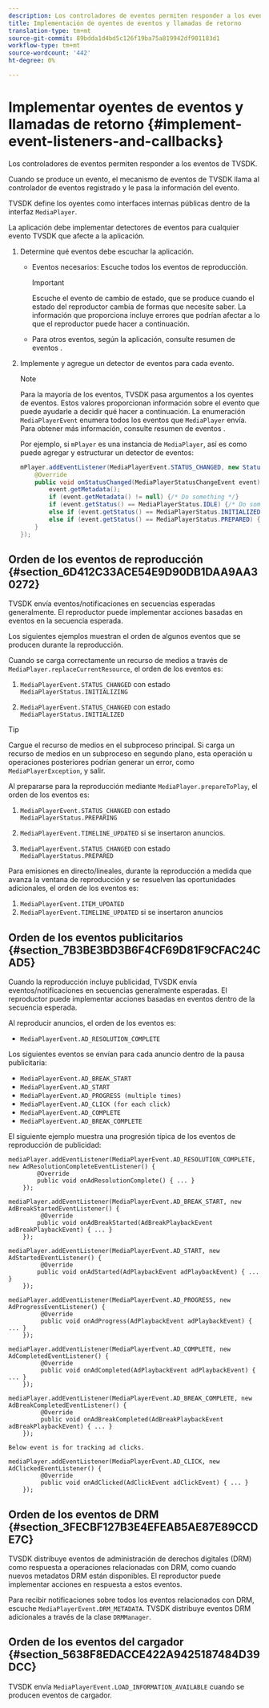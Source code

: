 ```yaml
---
description: Los controladores de eventos permiten responder a los eventos de TVSDK.
title: Implementación de oyentes de eventos y llamadas de retorno
translation-type: tm+mt
source-git-commit: 89bdda1d4bd5c126f19ba75a819942df901183d1
workflow-type: tm+mt
source-wordcount: '442'
ht-degree: 0%

---
```



# Implementar oyentes de eventos y llamadas de retorno {#implement-event-listeners-and-callbacks}

Los controladores de eventos permiten responder a los eventos de TVSDK.

Cuando se produce un evento, el mecanismo de eventos de TVSDK llama al controlador de eventos registrado y le pasa la información del evento.

TVSDK define los oyentes como interfaces internas públicas dentro de la interfaz `MediaPlayer`.

La aplicación debe implementar detectores de eventos para cualquier evento TVSDK que afecte a la aplicación.

1. Determine qué eventos debe escuchar la aplicación.

   * Eventos necesarios: Escuche todos los eventos de reproducción.

      >[!IMPORTANT]
      >
      >Escuche el evento de cambio de estado, que se produce cuando el estado del reproductor cambia de formas que necesite saber. La información que proporciona incluye errores que podrían afectar a lo que el reproductor puede hacer a continuación.

   * Para otros eventos, según la aplicación, consulte resumen de eventos .

1. Implemente y agregue un detector de eventos para cada evento.

   >[!NOTE]
   >
   >Para la mayoría de los eventos, TVSDK pasa argumentos a los oyentes de eventos. Estos valores proporcionan información sobre el evento que puede ayudarle a decidir qué hacer a continuación. La enumeración `MediaPlayerEvent` enumera todos los eventos que `MediaPlayer` envía. Para obtener más información, consulte resumen de eventos .

   Por ejemplo, si `mPlayer` es una instancia de `MediaPlayer`, así es como puede agregar y estructurar un detector de eventos:

   ```java
   mPlayer.addEventListener(MediaPlayerEvent.STATUS_CHANGED, new StatusChangeEventListener() { 
       @Override 
       public void onStatusChanged(MediaPlayerStatusChangeEvent event) { 
           event.getMetadata(); 
           if (event.getMetadata() != null) {/* Do something */} 
           if (event.getStatus() == MediaPlayerStatus.IDLE) {/* Do something */} 
           else if (event.getStatus() == MediaPlayerStatus.INITIALIZED) {/* Do something */} 
           else if (event.getStatus() == MediaPlayerStatus.PREPARED) {/* Do something */} 
       } 
   }); 
   ```

## Orden de los eventos de reproducción {#section_6D412C33ACE54E9D90DB1DAA9AA30272}

TVSDK envía eventos/notificaciones en secuencias esperadas generalmente. El reproductor puede implementar acciones basadas en eventos en la secuencia esperada.

Los siguientes ejemplos muestran el orden de algunos eventos que se producen durante la reproducción.

Cuando se carga correctamente un recurso de medios a través de `MediaPlayer.replaceCurrentResource`, el orden de los eventos es:

1. `MediaPlayerEvent.STATUS_CHANGED` con estado  `MediaPlayerStatus.INITIALIZING`

1. `MediaPlayerEvent.STATUS_CHANGED` con estado  `MediaPlayerStatus.INITIALIZED`

>[!TIP]
>
>Cargue el recurso de medios en el subproceso principal. Si carga un recurso de medios en un subproceso en segundo plano, esta operación u operaciones posteriores podrían generar un error, como `MediaPlayerException`, y salir.

Al prepararse para la reproducción mediante `MediaPlayer.prepareToPlay`, el orden de los eventos es:

1. `MediaPlayerEvent.STATUS_CHANGED` con estado  `MediaPlayerStatus.PREPARING`

1. `MediaPlayerEvent.TIMELINE_UPDATED` si se insertaron anuncios.
1. `MediaPlayerEvent.STATUS_CHANGED` con estado  `MediaPlayerStatus.PREPARED`

Para emisiones en directo/lineales, durante la reproducción a medida que avanza la ventana de reproducción y se resuelven las oportunidades adicionales, el orden de los eventos es:

1. `MediaPlayerEvent.ITEM_UPDATED`
1. `MediaPlayerEvent.TIMELINE_UPDATED` si se insertaron anuncios

## Orden de los eventos publicitarios {#section_7B3BE3BD3B6F4CF69D81F9CFAC24CAD5}

Cuando la reproducción incluye publicidad, TVSDK envía eventos/notificaciones en secuencias generalmente esperadas. El reproductor puede implementar acciones basadas en eventos dentro de la secuencia esperada.

Al reproducir anuncios, el orden de los eventos es:

* `MediaPlayerEvent.AD_RESOLUTION_COMPLETE`

Los siguientes eventos se envían para cada anuncio dentro de la pausa publicitaria:

* `MediaPlayerEvent.AD_BREAK_START`
* `MediaPlayerEvent.AD_START`
* `MediaPlayerEvent.AD_PROGRESS (multiple times)`
* `MediaPlayerEvent.AD_CLICK (for each click)`
* `MediaPlayerEvent.AD_COMPLETE`
* `MediaPlayerEvent.AD_BREAK_COMPLETE`

El siguiente ejemplo muestra una progresión típica de los eventos de reproducción de publicidad:

```
mediaPlayer.addEventListener(MediaPlayerEvent.AD_RESOLUTION_COMPLETE, new AdResolutionCompleteEventListener() { 
        @Override 
        public void onAdResolutionComplete() { ... } 
    }); 
 
mediaPlayer.addEventListener(MediaPlayerEvent.AD_BREAK_START, new AdBreakStartedEventListener() { 
         @Override 
        public void onAdBreakStarted(AdBreakPlaybackEvent adBreakPlaybackEvent) { ... } 
    }); 
 
mediaPlayer.addEventListener(MediaPlayerEvent.AD_START, new AdStartedEventListener() { 
         @Override 
        public void onAdStarted(AdPlaybackEvent adPlaybackEvent) { ... } 
    }); 
 
mediaPlayer.addEventListener(MediaPlayerEvent.AD_PROGRESS, new AdProgressEventListener() { 
         @Override 
         public void onAdProgress(AdPlaybackEvent adPlaybackEvent) { ... } 
    }); 
 
mediaPlayer.addEventListener(MediaPlayerEvent.AD_COMPLETE, new AdCompletedEventListener() { 
         @Override 
         public void onAdCompleted(AdPlaybackEvent adPlaybackEvent) { ... } 
    }); 
 
mediaPlayer.addEventListener(MediaPlayerEvent.AD_BREAK_COMPLETE, new AdBreakCompletedEventListener() { 
         @Override 
         public void onAdBreakCompleted(AdBreakPlaybackEvent adBreakPlaybackEvent) { ... } 
    }); 
 
Below event is for tracking ad clicks. 
 
mediaPlayer.addEventListener(MediaPlayerEvent.AD_CLICK, new AdClickedEventListener() { 
         @Override 
         public void onAdClicked(AdClickEvent adClickEvent) { ... } 
    });
```

## Orden de los eventos de DRM {#section_3FECBF127B3E4EFEAB5AE87E89CCDE7C}

TVSDK distribuye eventos de administración de derechos digitales (DRM) como respuesta a operaciones relacionadas con DRM, como cuando nuevos metadatos DRM están disponibles. El reproductor puede implementar acciones en respuesta a estos eventos.

Para recibir notificaciones sobre todos los eventos relacionados con DRM, escuche `MediaPlayerEvent.DRM_METADATA`. TVSDK distribuye eventos DRM adicionales a través de la clase `DRMManager`.

## Orden de los eventos del cargador {#section_5638F8EDACCE422A9425187484D39DCC}

TVSDK envía `MediaPlayerEvent.LOAD_INFORMATION_AVAILABLE` cuando se producen eventos de cargador.